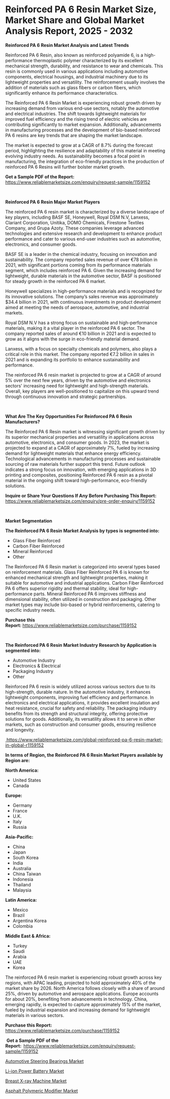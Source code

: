 <p><h1>Reinforced PA 6 Resin Market Size, Market Share and Global Market Analysis Report, 2025 - 2032</h1></p><p><strong>Reinforced PA 6 Resin Market Analysis and Latest Trends</strong></p>
<p><p>Reinforced PA 6 Resin, also known as reinforced polyamide 6, is a high-performance thermoplastic polymer characterized by its excellent mechanical strength, durability, and resistance to wear and chemicals. This resin is commonly used in various applications including automotive components, electrical housings, and industrial machinery due to its lightweight properties and versatility. The reinforcement usually involves the addition of materials such as glass fibers or carbon fibers, which significantly enhance its performance characteristics.</p><p>The Reinforced PA 6 Resin Market is experiencing robust growth driven by increasing demand from various end-use sectors, notably the automotive and electrical industries. The shift towards lightweight materials for improved fuel efficiency and the rising trend of electric vehicles are contributing significantly to market expansion. Additionally, advancements in manufacturing processes and the development of bio-based reinforced PA 6 resins are key trends that are shaping the market landscape. </p><p>The market is expected to grow at a CAGR of 8.7% during the forecast period, highlighting the resilience and adaptability of this material in meeting evolving industry needs. As sustainability becomes a focal point in manufacturing, the integration of eco-friendly practices in the production of reinforced PA 6 Resins will further bolster market growth.</p></p>
<p><strong>Get a Sample PDF of the Report:&nbsp;</strong> <a href="https://www.reliablemarketsize.com/enquiry/request-sample/1159152?utm_campaign=1932&utm_medium=2&utm_source=Github&utm_content=ia&utm_term=22032025&utm_id=reinforced-pa-6-resin">https://www.reliablemarketsize.com/enquiry/request-sample/1159152</a></p>
<p>&nbsp;</p>
<p><strong>Reinforced PA 6 Resin Major Market Players</strong></p>
<p><p>The reinforced PA 6 resin market is characterized by a diverse landscape of key players, including BASF SE, Honeywell, Royal DSM N.V, Lanxess, Clariant Corporation, Unitika, DOMO Chemicals, Firestone Textiles Company, and Grupa Azoty. These companies leverage advanced technologies and extensive research and development to enhance product performance and cater to various end-user industries such as automotive, electronics, and consumer goods.</p><p>BASF SE is a leader in the chemical industry, focusing on innovation and sustainability. The company reported sales revenue of over €78 billion in 2021, with significant portions coming from its performance materials segment, which includes reinforced PA 6. Given the increasing demand for lightweight, durable materials in the automotive sector, BASF is positioned for steady growth in the reinforced PA 6 market.</p><p>Honeywell specializes in high-performance materials and is recognized for its innovative solutions. The company’s sales revenue was approximately $34.4 billion in 2021, with continuous investments in product development aimed at meeting the needs of aerospace, automotive, and industrial markets.</p><p>Royal DSM N.V has a strong focus on sustainable and high-performance materials, making it a vital player in the reinforced PA 6 sector. The company reported sales of around €10 billion in 2021 and is expected to grow as it aligns with the surge in eco-friendly material demand.</p><p>Lanxess, with a focus on specialty chemicals and polymers, also plays a critical role in this market. The company reported €7.2 billion in sales in 2021 and is expanding its portfolio to enhance sustainability and performance.</p><p>The reinforced PA 6 resin market is projected to grow at a CAGR of around 5% over the next few years, driven by the automotive and electronics sectors' increasing need for lightweight and high-strength materials. Overall, key players are well-positioned to capitalize on this upward trend through continuous innovation and strategic partnerships.</p></p>
<p>&nbsp;</p>
<p><strong>What Are The Key Opportunities For Reinforced PA 6 Resin Manufacturers?</strong></p>
<p><p>The Reinforced PA 6 Resin market is witnessing significant growth driven by its superior mechanical properties and versatility in applications across automotive, electronics, and consumer goods. In 2023, the market is projected to expand at a CAGR of approximately 7%, fueled by increasing demand for lightweight materials that enhance energy efficiency. Technological advancements in manufacturing processes and sustainable sourcing of raw materials further support this trend. Future outlook indicates a strong focus on innovation, with emerging applications in 3D printing and composites, positioning Reinforced PA 6 resin as a pivotal material in the ongoing shift toward high-performance, eco-friendly solutions.</p></p>
<p><strong>Inquire or Share Your Questions If Any Before Purchasing This Report:</strong> <a href="https://www.reliablemarketsize.com/enquiry/pre-order-enquiry/1159152?utm_campaign=1932&utm_medium=2&utm_source=Github&utm_content=ia&utm_term=22032025&utm_id=reinforced-pa-6-resin">https://www.reliablemarketsize.com/enquiry/pre-order-enquiry/1159152</a></p>
<p>&nbsp;</p>
<p><strong>Market Segmentation</strong></p>
<p><strong>The Reinforced PA 6 Resin Market Analysis by types is segmented into:</strong></p>
<p><ul><li>Glass Fiber Reinforced</li><li>Carbon Fiber Reinforced</li><li>Mineral Reinforced</li><li>Other</li></ul></p>
<p><p>The Reinforced PA 6 Resin market is categorized into several types based on reinforcement materials. Glass Fiber Reinforced PA 6 is known for enhanced mechanical strength and lightweight properties, making it suitable for automotive and industrial applications. Carbon Fiber Reinforced PA 6 offers superior rigidity and thermal stability, ideal for high-performance parts. Mineral Reinforced PA 6 improves stiffness and dimensional stability, often utilized in construction and packaging. Other market types may include bio-based or hybrid reinforcements, catering to specific industry needs.</p></p>
<p><strong>Purchase this Report:&nbsp;</strong><a href="https://www.reliablemarketsize.com/purchase/1159152?utm_campaign=1932&utm_medium=2&utm_source=Github&utm_content=ia&utm_term=22032025&utm_id=reinforced-pa-6-resin">https://www.reliablemarketsize.com/purchase/1159152</a></p>
<p>&nbsp;</p>
<p><strong>The Reinforced PA 6 Resin Market Industry Research by Application is segmented into:</strong></p>
<p><ul><li>Automotive Industry</li><li>Electronics & Electrical</li><li>Packaging Industry</li><li>Other</li></ul></p>
<p><p>Reinforced PA 6 resin is widely utilized across various sectors due to its high-strength, durable nature. In the automotive industry, it enhances lightweight components, improving fuel efficiency and performance. In electronics and electrical applications, it provides excellent insulation and heat resistance, crucial for safety and reliability. The packaging industry benefits from its strength and structural integrity, offering protective solutions for goods. Additionally, its versatility allows it to serve in other markets, such as construction and consumer goods, ensuring resilience and longevity.</p></p>
<p><a href="https://www.reliablemarketsize.com/global-reinforced-pa-6-resin-market-in-global-r1159152?utm_campaign=1932&utm_medium=2&utm_source=Github&utm_content=ia&utm_term=22032025&utm_id=reinforced-pa-6-resin">&nbsp;https://www.reliablemarketsize.com/global-reinforced-pa-6-resin-market-in-global-r1159152</a></p>
<p><strong>In terms of Region, the Reinforced PA 6 Resin Market Players available by Region are:</strong></p>
<p>
    <p> <strong> North America: </strong>
        <ul>
            <li>United States</li>
            <li>Canada</li>
        </ul>
        </p> 
    <p> <strong> Europe: </strong>
        <ul>
            <li>Germany</li>
            <li>France</li>
            <li>U.K.</li>
            <li>Italy</li>
            <li>Russia</li>
        </ul>
        </p> 
    <p> <strong> Asia-Pacific: </strong>
        <ul>
            <li>China</li>
            <li>Japan</li>
            <li>South Korea</li>
            <li>India</li>
            <li>Australia</li>
            <li>China Taiwan</li>
            <li>Indonesia</li>
            <li>Thailand</li>
            <li>Malaysia</li>
        </ul>
        </p> 
    <p> <strong> Latin America: </strong>
        <ul>
            <li>Mexico</li>
            <li>Brazil</li>
            <li>Argentina Korea</li>
            <li>Colombia</li>
        </ul>
        </p> 
    <p> <strong> Middle East & Africa: </strong>
        <ul>
            <li>Turkey</li>
            <li>Saudi</li>
            <li>Arabia</li>
            <li>UAE</li>
            <li>Korea</li>
        </ul>
    </p>
    </p>
<p><p>The reinforced PA 6 resin market is experiencing robust growth across key regions, with APAC leading, projected to hold approximately 40% of the market share by 2026. North America follows closely with a share of around 25%, driven by automotive and aerospace applications. Europe accounts for about 20%, benefiting from advancements in technology. China, emerging rapidly, is expected to capture approximately 15% of the market, fueled by industrial expansion and increasing demand for lightweight materials in various sectors.</p></p>
<p><strong>Purchase this Report: </strong><a href="https://www.reliablemarketsize.com/purchase/1159152?utm_campaign=1932&utm_medium=2&utm_source=Github&utm_content=ia&utm_term=22032025&utm_id=reinforced-pa-6-resin">https://www.reliablemarketsize.com/purchase/1159152</a></p>
<p>&nbsp;<strong>Get a Sample PDF of the Report:&nbsp;&nbsp;</strong><a href="https://www.reliablemarketsize.com/enquiry/request-sample/1159152?utm_campaign=1932&utm_medium=2&utm_source=Github&utm_content=ia&utm_term=22032025&utm_id=reinforced-pa-6-resin">https://www.reliablemarketsize.com/enquiry/request-sample/1159152</a></p>
<p><strong></strong></p>
<p><p><a href="https://github.com/vimar16th/Market-Research-Report-List-7/blob/main/automotive-steering-bearings-market.md?utm_campaign=1932&utm_medium=2&utm_source=Github&utm_content=ia&utm_term=22032025&utm_id=reinforced-pa-6-resin">Automotive Steering Bearings Market</a></p><p><a href="https://github.com/fahieraudau9/Market-Research-Report-List-1/blob/main/li-ion-power-battery-market.md?utm_campaign=1932&utm_medium=2&utm_source=Github&utm_content=ia&utm_term=22032025&utm_id=reinforced-pa-6-resin">Li-ion Power Battery Market</a></p><p><a href="https://github.com/shiahbuyerin/Market-Research-Report-List-1/blob/main/breast-x-ray-machine-market.md?utm_campaign=1932&utm_medium=2&utm_source=Github&utm_content=ia&utm_term=22032025&utm_id=reinforced-pa-6-resin">Breast X-ray Machine Market</a></p><p><a href="https://github.com/maikefelanc3/Market-Research-Report-List-1/blob/main/asphalt-polymeric-modifier-market.md?utm_campaign=1932&utm_medium=2&utm_source=Github&utm_content=ia&utm_term=22032025&utm_id=reinforced-pa-6-resin">Asphalt Polymeric Modifier Market</a></p></p>